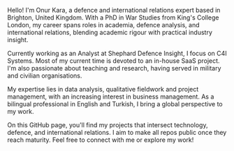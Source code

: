 Hello! I'm Onur Kara, a defence and international relations expert based in Brighton, United Kingdom. With a PhD in War Studies from King's College London, my career spans roles in academia, defence analysis, and international relations, blending academic rigour with practical industry insight.

Currently working as an Analyst at Shephard Defence Insight, I focus on C4I Systems. Most of my current time is devoted to an in-house SaaS project. I'm also passionate about teaching and research, having served in military and civilian organisations.

My expertise lies in data analysis, qualitative fieldwork and project management, with an increasing interest in business management. As a bilingual professional in English and Turkish, I bring a global perspective to my work.

On this GitHub page, you'll find my projects that intersect technology, defence, and international relations. I aim to make all repos public once they reach maturity. Feel free to connect with me or explore my work!

<!---
onur-kara/onur-kara is a ✨ special ✨ repository because its `README.md` (this file) appears on your GitHub profile.
You can click the Preview link to take a look at your changes.
--->
